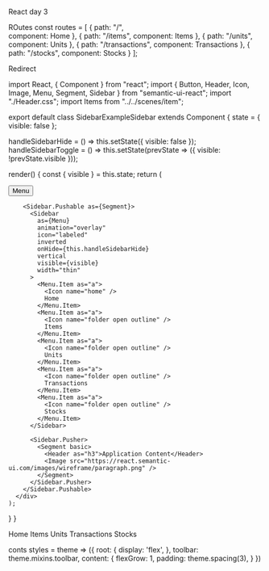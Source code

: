 React day 3


ROutes
const routes = [
  {
    path: "/",	
    component: Home
  },
  {
    path: "/items",
    component: Items
  },
  {
    path: "/units",
    component: Units
  },
  {
    path: "/transactions",
    component: Transactions
  },
  {
    path: "/stocks",
    component: Stocks
  }
];


Redirect
<Route path='/'>
<Redirect to='/items'>
<Route/>



import React, { Component } from "react";
import {
  Button,
  Header,
  Icon,
  Image,
  Menu,
  Segment,
  Sidebar
} from "semantic-ui-react";
import "./Header.css";
import Items from "../../scenes/item";

export default class SidebarExampleSidebar extends Component {
  state = { visible: false };

  handleSidebarHide = () => this.setState({ visible: false });
  handleSidebarToggle = () =>
    this.setState(prevState => ({ visible: !prevState.visible }));

  render() {
    const { visible } = this.state;
    return (
      <div>
        <div>
          <Button onClick={this.handleSidebarToggle}>Menu</Button>
        </div>

        <Sidebar.Pushable as={Segment}>
          <Sidebar
            as={Menu}
            animation="overlay"
            icon="labeled"
            inverted
            onHide={this.handleSidebarHide}
            vertical
            visible={visible}
            width="thin"
          >
            <Menu.Item as="a">
              <Icon name="home" />
              Home
            </Menu.Item>
            <Menu.Item as="a">
              <Icon name="folder open outline" />
              Items
            </Menu.Item>
            <Menu.Item as="a">
              <Icon name="folder open outline" />
              Units
            </Menu.Item>
            <Menu.Item as="a">
              <Icon name="folder open outline" />
              Transactions
            </Menu.Item>
            <Menu.Item as="a">
              <Icon name="folder open outline" />
              Stocks
            </Menu.Item>
          </Sidebar>

          <Sidebar.Pusher>
            <Segment basic>
              <Header as="h3">Application Content</Header>
              <Image src="https://react.semantic-ui.com/images/wireframe/paragraph.png" />
            </Segment>
          </Sidebar.Pusher>
        </Sidebar.Pushable>
      </div>
    );
  }
}

<div class="ui inverted menu">
          <Link to="/" class="active red item">
            <i class="university icon"></i>
            Home
          </Link>
          <Link to="/items" class="orange item">
            Items
          </Link>
          <Link to="/units" class="yellow item">
            Units
          </Link>
          <Link to="/transactions" class="olive item">
            Transactions
          </Link>
          <Link to="/stocks" class="green item">
            Stocks
          </Link>
        </div>


conts styles = theme => ({
root: {
display: 'flex',
},
toolbar: theme.mixins.toolbar,
content: {
	flexGrow: 1,
	padding: theme.spacing(3),
}
})
